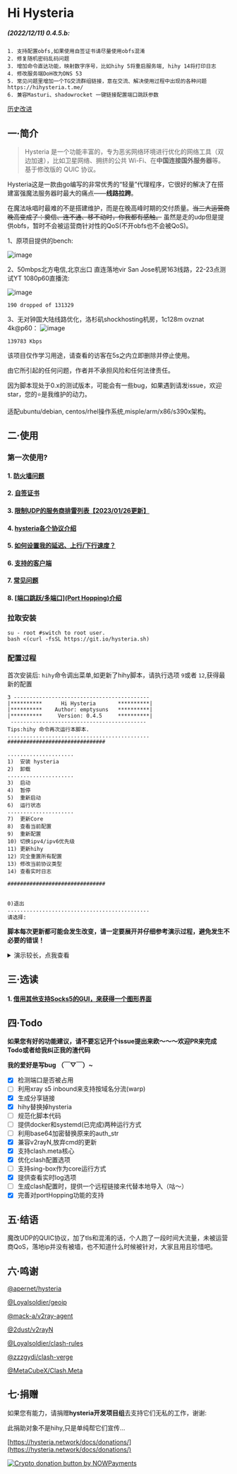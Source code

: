 # Hi Hysteria

##### (2022/12/11) 0.4.5.b:

```
1. 支持配置obfs,如果使用自签证书请尽量使用obfs混淆
2. 修复随机密码乱码问题
3. 增加命令直达功能，映射数字序号，比如hihy 5将重启服务端, hihy 14将打印日志
4. 修改服务端DoH改为DNS 53
5. 常见问题里增加一个TG交流群组链接，意在交流、解决使用过程中出现的各种问题
https://hihysteria.t.me/
6. 兼容Masturi、shadowrocket 一键链接配置端口跳跃参数
```

[历史改进](md/log.md)

## 一·简介

> Hysteria 是一个功能丰富的，专为恶劣网络环境进行优化的网络工具（双边加速），比如卫星网络、拥挤的公共 Wi-Fi、在**中国连接国外服务器**等。 基于修改版的 QUIC 协议。

Hysteria这是一款由go编写的非常优秀的“轻量”代理程序，它很好的解决了在搭建富强魔法服务器时最大的痛点——**线路拉跨**。

在魔法咏唱时最难的不是搭建维护，而是在晚高峰时期的交付质量。~~当三大运营商晚高变成了：奠信、连不通、移不动时，你我都有感触。~~ 虽然是走的udp但是提供obfs，暂时不会被运营商针对性的QoS(不开obfs也不会被QoS)。

1、原项目提供的bench:

![image](https://raw.githubusercontent.com/HyNetwork/hysteria/master/docs/bench/bench.png)

2、50mbps北方电信,北京出口 直连落地vir San Jose机房163线路，22-23点测试YT 1080p60直播流:

![image](imgs/speed.png)

```
190 dropped of 131329
```

3、无对钟国大陆线路优化，洛杉矶shockhosting机房，1c128m ovznat 4k@p60：
![image](imgs/yt.jpg)

```
139783 Kbps
```

该项目仅作学习用途，请查看的访客在5s之内立即删除并停止使用。

由它所引起的任何问题，作者并不承担风险和任何法律责任。

因为脚本现处于0.x的测试版本，可能会有一些bug，如果遇到请发issue，欢迎star，您的⭐是我维护的动力。

适配ubuntu/debian, centos/rhel操作系统,misple/arm/x86/s390x架构。

## 二·使用

### 第一次使用?

#### 1. [防火墙问题](md/firewall.md)

#### 2. [自签证书](md/certificate.md)

#### 3. [限制UDP的服务商排雷列表【2023/01/26更新】](md/blacklist.md)

#### 4. [hysteria各个协议介绍](md/protocol.md)

#### 5. [如何设置我的延迟、上行/下行速度？](md/speed.md)

#### 6. [支持的客户端](md/client.md)

#### 7. [常见问题](md/issues.md)

#### 8. [[端口跳跃/多端口](Port Hopping)介绍](md/portHopping.md)

### 拉取安装

```
su - root #switch to root user.
bash <(curl -fsSL https://git.io/hysteria.sh)
```

### 配置过程

首次安装后: `hihy`命令调出菜单,如更新了hihy脚本，请执行选项 `9`或者 `12`,获得最新的配置

```
3 -------------------------------------------
|**********      Hi Hysteria       **********|
|**********    Author: emptysuns   **********|
|**********     Version: 0.4.5     **********|
 -------------------------------------------
Tips:hihy 命令再次运行本脚本.
............................................. 
############################### 

..................... 
1)  安装 hysteria 
2)  卸载 
..................... 
3)  启动 
4)  暂停 
5)  重新启动 
6)  运行状态 
..................... 
7)  更新Core 
8)  查看当前配置 
9)  重新配置 
10) 切换ipv4/ipv6优先级 
11) 更新hihy 
12) 完全重置所有配置 
13) 修改当前协议类型
14) 查看实时日志

############################### 


0)退出 
............................................. 
请选择:
```

**脚本每次更新都可能会发生改变，请一定要展开并仔细参考演示过程，避免发生不必要的错误！**

<details>
  <summary>演示较长，点我查看</summary>
<pre><blockcode> 
开始配置:
请选择证书申请方式:

1、使用ACME申请(推荐,需打开tcp 80/443)
2、使用本地证书文件
3、自签证书

输入序号:
3
请输入自签证书的域名(默认:wechat.com):
注意:自签证书近一段时间来遭到大量随机阻断,请谨慎使用(这条提示不消失说明阻断还在继续)
如果一定要使用自签证书,请在下方配置选择使用obfs混淆验证,保证安全性
fuck.qq.com
判断自签证书,客户端连接所使用的地址是否正确?公网ip:1.2.3.4
请选择:

1、正确(默认)
2、不正确,手动输入ip

输入序号:
1

->您已选择自签fuck.qq.com证书加密.公网ip:1.2.3.4

选择协议类型:

1、udp(QUIC,可启动端口跳跃)
2、faketcp
3、wechat-video(默认)

输入序号:
3

->传输协议:wechat-video

请输入你想要开启的端口,此端口是server端口,建议10000-65535.(默认随机)

->使用随机端口:udp/14274

请输入您到此服务器的平均延迟,关系到转发速度(默认200,单位:ms):
180

->延迟:180 ms

期望速度,这是客户端的峰值速度,服务端默认不受限。Tips:脚本会自动*1.10做冗余，您期望过低或者过高会影响转发效率,请如实填写!
请输入客户端期望的下行速度:(默认50,单位:mbps):
180

->客户端下行速度：180 mbps

请输入客户端期望的上行速度(默认10,单位:mbps):
30

->客户端上行速度：30 mbps

请输入认证口令(默认随机生成,建议20位以上强密码):

->认证口令:Wvb9NlmWt0BxkJXoLnYKvM0NoOUz6sIgdaWHDr1gMzQGtE8lIs

Tips: 如果使用obfs混淆加密,抗封锁能力更强,能被识别为未知udp流量,但是会增加cpu负载导致峰值速度下降,如果您追求性能且未被针对封锁建议不使用
选择验证方式:

1、auth_str(默认)
2、obfs

输入序号:
2

->您选择的验证方式为:obfs

请输入客户端名称备注(默认使用域名/IP区分,例如输入test,则名称为Hys-test):
demo

配置录入完成!

执行配置...
SIGN...

Signature ok
subject=C = CN, ST = GuangDong, L = ShenZhen, O = PonyMa, OU = Tecent, emailAddress = admin@qq.com, CN = Tencent Root CA
Getting CA Private Key
rm: cannot remove '/etc/hihy/cert/fuck.qq.com.ca.srl': No such file or directory
SUCCESS.

net.core.rmem_max = 8000000

Test config...

IPTABLES OPEN: udp/14274
Test success!
Generating config...
安装成功,请查看下方配置详细信息
docker.sh: line 877: 27670 Killed                  /etc/hihy/bin/appS -c /etc/hihy/conf/hihyServer.json server > /tmp/hihy_debug.info 2>&1

1* [v2rayN/nekoray] 使用hysteria core直接运行:
客户端配置文件输出至: /root/Hys-demo(v2rayN).json ( 直接下载生成的配置文件[推荐] / 自行复制粘贴下方配置到本地 )
Tips:客户端默认只开启http(8888)、socks5(8889)代理!其他方式请参照hysteria文档自行修改客户端config.json
↓***********************************↓↓↓copy↓↓↓*******************************↓
{
"server": "1.2.3.4:14274",
"protocol": "wechat-video",
"up_mbps": 33,
"down_mbps": 198,
"http": {
"listen": "127.0.0.1:10809",
"timeout" : 300,
"disable_udp": false
},
"socks5": {
"listen": "127.0.0.1:10808",
"timeout": 300,
"disable_udp": false
},
"obfs": "Wvb9NlmWt0BxkJXoLnYKvM0NoOUz6sIgdaWHDr1gMzQGtE8lIs",
"auth_str": "",
"alpn": "h3",
"acl": "acl/routes.acl",
"mmdb": "acl/Country.mmdb",
"server_name": "fuck.qq.com",
"insecure": true,
"recv_window_conn": 18612224,
"recv_window": 74448896,
"disable_mtu_discovery": true,
"resolver": "https://223.5.5.5/dns-query",
"retry": 3,
"retry_interval": 3,
"quit_on_disconnect": false,
"handshake_timeout": 15,
"idle_timeout": 30,
"fast_open": true,
"hop_interval": 120
}
↑***********************************↑↑↑copy↑↑↑*******************************↑

2* [Shadowrocket/Sagernet/Passwall] 一键链接:
hysteria://1.2.3.4:14274?protocol=wechat-video&auth=&obfsParam=Wvb9NlmWt0BxkJXoLnYKvM0NoOUz6sIgdaWHDr1gMzQGtE8lIs&peer=fuck.qq.com&insecure=1&upmbps=33&downmbps=198&alpn=h3#Hys-demo

3* [Clash.Meta] 配置文件已在/root/Hys-demo(clashMeta).yaml输出,请下载至客户端使用(beta)

`</blockcode></pre>`

</details>

## 三·选读

#### 1. [借用其他支持Socks5的GUI，来获得一个图形界面](https://github.com/emptysuns/Hi_Hysteria/blob/main/md/gui.md)

## 四·Todo

**如果您有好的功能建议，请不要忘记开个issue提出来欧～～～欢迎PR来完成Todo或者给我纠正我的渣代码**

**我的爱好是写bug （￣▽￣）~**

* [X] 检测端口是否被占用
* [ ] 利用xray s5 inbound来支持按域名分流(warp)
* [X] 生成分享链接
* [X] hihy替换掉hysteria
* [ ] 规范化脚本代码
* [ ] 提供docker和systemd(已完成)两种运行方式
* [ ] 利用base64加密替换原来的auth_str
* [X] 兼容v2rayN,放弃cmd的更新
* [X] 支持clash.meta核心
* [X] 优化clash配置选项
* [ ] 支持sing-box作为core运行方式
* [X] 提供查看实时log选项
* [ ] 生成clash配置时，提供一个远程链接来代替本地导入（咕～）
* [X] 完善对portHopping功能的支持

## 五·结语

魔改UDP的QUIC协议，加了tls和混淆的话，个人跑了一段时间大流量，未被运营商QoS，落地ip并没有被墙，也不知道什么时候被针对，大家且用且珍惜吧。

## 六·鸣谢

[@apernet/hysteria](https://github.com/HyNetwork/hysteria)

[@Loyalsoldier/geoip](https://github.com/Loyalsoldier/geoip)

[@mack-a/v2ray-agent](https://github.com/mack-a/v2ray-agent)

[@2dust/v2rayN](https://github.com/2dust/v2rayN)

[@Loyalsoldier/clash-rules](https://github.com/Loyalsoldier/clash-rules)

[@zzzgydi/clash-verge](https://github.com/zzzgydi/clash-verge)

[@MetaCubeX/Clash.Meta](https://github.com/MetaCubeX/Clash.Meta)

## 七·捐赠

如果您有能力，请捐赠**hysteria开发项目组**去支持它们无私的工作，谢谢:

此捐助对象不是hihy,只是单纯帮它们宣传...

[https://hysteria.network/docs/donations/](https://hysteria.network/docs/donations/)

[![Crypto donation button by NOWPayments](https://camo.githubusercontent.com/70a3b7fb344c4dc9151639ec5db5e713b2bb177aa6cac6e63538f33a74585e48/68747470733a2f2f6e6f777061796d656e74732e696f2f696d616765732f656d626564732f646f6e6174696f6e2d627574746f6e2d626c61636b2e737667)](https://nowpayments.io/donation?api_key=EJH83FM-FDC40ZW-QGDZRR4-A7SC67S)

